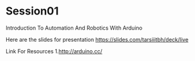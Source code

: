 # Session01
Introduction To Automation And Robotics With Arduino

Here are the slides for presentation
https://slides.com/tarsiiitbh/deck/live

Link For Resources
1.http://arduino.cc/
